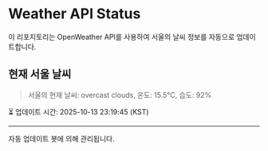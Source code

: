 
# Weather API Status

이 리포지토리는 OpenWeather API를 사용하여 서울의 날씨 정보를 자동으로 업데이트합니다.

## 현재 서울 날씨
> 서울의 현재 날씨: overcast clouds, 온도: 15.5°C, 습도: 92%

⏳ 업데이트 시간: 2025-10-13 23:19:45 (KST)

---
자동 업데이트 봇에 의해 관리됩니다.
